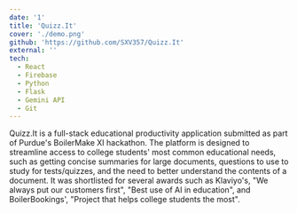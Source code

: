 ```yaml
---
date: '1'
title: 'Quizz.It'
cover: './demo.png'
github: 'https://github.com/SXV357/Quizz.It'
external: ''
tech:
  - React
  - Firebase
  - Python
  - Flask
  - Gemini API
  - Git
---
```


Quizz.It is a full-stack educational productivity application submitted as part of Purdue's BoilerMake XI hackathon. The platform is designed to streamline access to college students' most common educational needs, such as getting concise summaries for large documents, questions to use to study for tests/quizzes, and the need to better understand the contents of a document. It was shortlisted for several awards such as Klaviyo's, "We always put our customers first", "Best use of AI in education", and BoilerBookings', "Project that helps college students the most".
